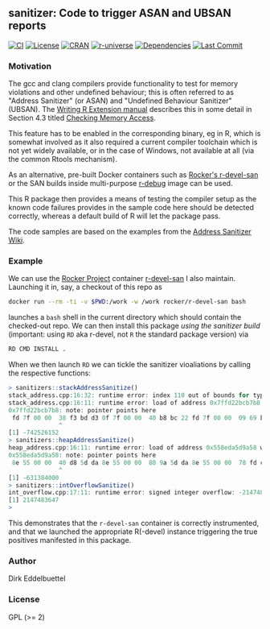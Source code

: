 ## sanitizer: Code to trigger ASAN and UBSAN reports

[![CI](https://github.com/eddelbuettel/sanitizers/workflows/ci/badge.svg)](https://github.com/eddelbuettel/sanitizers/actions?query=workflow%3Aci)
[![License](https://eddelbuettel.github.io/badges/GPL2+.svg)](https://www.gnu.org/licenses/gpl-2.0.html)
[![CRAN](https://www.r-pkg.org/badges/version/sanitizers)](https://cran.r-project.org/package=sanitizers)
[![r-universe](https://eddelbuettel.r-universe.dev/badges/sanitizers)](https://eddelbuettel.r-universe.dev/sanitizers)
[![Dependencies](https://tinyverse.netlify.com/badge/sanitizers)](https://cran.r-project.org/package=sanitizers)
[![Last Commit](https://img.shields.io/github/last-commit/eddelbuettel/sanitizers)](https://github.com/eddelbuettel/sanitizers)

### Motivation

The gcc and clang compilers provide functionality to test for memory violations and other undefined behaviour; this is often
referred to as "Address Sanitizer" (or ASAN) and "Undefined Behaviour Sanitizer" (UBSAN).  The [Writing R Extension
manual](https://cran.r-project.org/doc/manuals/r-release/R-exts.html) describes this in some detail in Section 4.3 titled
[Checking Memory Access](https://cran.r-project.org/doc/manuals/r-release/R-exts.html#Checking-memory-access).

This feature has to be enabled in the corresponding binary, eg in R, which is somewhat involved as it also required a current
compiler toolchain which is not yet widely available, or in the case of Windows, not available at all (via the common Rtools
mechanism).

As an alternative, pre-built Docker containers such as [Rocker's r-devel-san](https://hub.docker.com/r/rocker/r-devel-san) or the
SAN builds inside multi-purpose [r-debug](https://hub.docker.com/r/wch1/r-debug/) image can be used.

This R package then provides a means of testing the compiler setup as the known code failures provides in the sample code here
should be detected correctly, whereas a default build of R will let the package pass.

The code samples are based on the examples from the [Address Sanitizer Wiki](https://github.com/google/sanitizers/wiki).

### Example

We can use the [Rocker Project](https://rocker-project.org/) container [r-devel-san](https://hub.docker.com/r/rocker/r-devel-san)
I also maintain.  Launching it in, say, a checkout of this repo as 

```sh
docker run --rm -ti -v $PWD:/work -w /work rocker/r-devel-san bash
```

launches a `bash` shell in the current directory which should contain the checked-out repo. We can
then install this package _using the sanitizer build_ (important: using `RD` aka r-devel, not `R`
the standard package version) via

```sh
RD CMD INSTALL .
```

When we then launch `RD` we can tickle the sanitizer vioaliations by calling the respective functions:

```r
> sanitizers::stackAddressSanitize()
stack_address.cpp:16:32: runtime error: index 110 out of bounds for type 'int [100]'
stack_address.cpp:16:11: runtime error: load of address 0x7ffd22bcb7b8 with insufficient space for an object of type 'int'
0x7ffd22bcb7b8: note: pointer points here
 fd 7f 00 00  38 f3 bd d3 0f 7f 00 00  40 b8 bc 22 fd 7f 00 00  09 69 b7 d3 0f 7f 00 00  20 d4 4f da
              ^ 
[1] -742526152
> sanitizers::heapAddressSanitize()
heap_address.cpp:16:11: runtime error: load of address 0x558eda5d9a58 with insufficient space for an object of type 'int'
0x558eda5d9a58: note: pointer points here
 8e 55 00 00  40 d8 5d da 8e 55 00 00  80 9a 5d da 8e 55 00 00  78 fd c7 d7 8e 55 00 00  20 fe c7 d7
              ^ 
[1] -631384000
> sanitizers::intOverflowSanitize()
int_overflow.cpp:17:11: runtime error: signed integer overflow: -2147483648 - 1 cannot be represented in type 'int'
[1] 2147483647
> 
```

This demonstrates that the `r-devel-san` container is correctly instrumented, and that we launched
the appropriate R(-devel) instance triggering the true positives manifested in this package.

### Author

Dirk Eddelbuettel

### License

GPL (>= 2)

